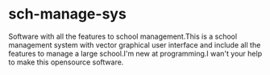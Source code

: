 # sch-manage-sys
Software with all the features to school management.This is a school management system with vector graphical user interface and include all the features to manage a large school.I'm new at programming.I wan't your help to make this opensource software. 

